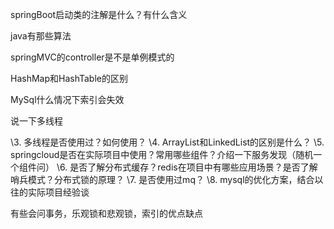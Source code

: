 springBoot启动类的注解是什么？有什么含义

java有那些算法

springMVC的controller是不是单例模式的

HashMap和HashTable的区别

MySql什么情况下索引会失效

说一下多线程



\3. 多线程是否使用过？如何使用？
\4. ArrayList和LinkedList的区别是什么？
\5. springcloud是否在实际项目中使用？常用哪些组件？介绍一下服务发现（随机一个组件问）
\6. 是否了解分布式缓存？redis在项目中有哪些应用场景？是否了解哨兵模式？分布式锁的原理？
\7. 是否使用过mq？
\8. mysql的优化方案，结合以往的实际项目经验谈


有些会问事务，乐观锁和悲观锁，索引的优点缺点

